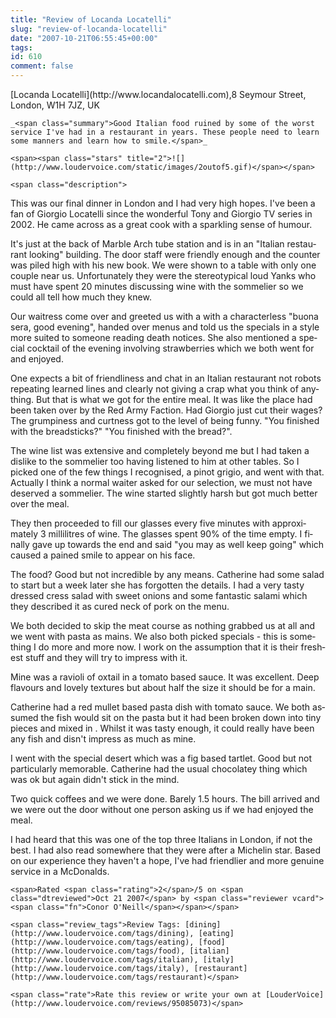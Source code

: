 ```yaml
---
title: "Review of Locanda Locatelli"
slug: "review-of-locanda-locatelli"
date: "2007-10-21T06:55:45+00:00"
tags:
id: 610
comment: false
---
```


<div lang="en" class="hreview">
    <span><span class="item vcard"><span class="fn">[Locanda Locatelli](http://www.locandalocatelli.com)</span>,<span class="street-address">8 Seymour Street</span>, <span class="locality">London</span>,  <span class="postal-code">W1H 7JZ</span>, <span class="country-name">UK</span></span></span>

    _<span class="summary">Good Italian food ruined by some of the worst service I've had in a restaurant in years. These people need to learn some manners and learn how to smile.</span>_

    <span><span class="stars" title="2">![](http://www.loudervoice.com/static/images/2outof5.gif)</span></span>

    <span class="description">

This was our final dinner in London and I had very high hopes. I've been a fan of Giorgio Locatelli since the wonderful Tony and Giorgio TV series in 2002\. He came across as a great cook with a sparkling sense of humour.

It's just at the back of Marble Arch tube station and is in an "Italian restaurant looking" building. The door staff were friendly enough and the counter was piled high with his new book. We were shown to a table with only one couple near us. Unfortunately they were the stereotypical loud Yanks who must have spent 20 minutes discussing wine with the sommelier so we could all tell how much they knew.

Our waitress come over and greeted us with a with a characterless "buona sera, good evening", handed over menus and told us the specials in a style more suited to someone reading death notices. She also mentioned a special cocktail of the evening involving strawberries which we both went for and enjoyed.

One expects a bit of friendliness and chat in an Italian restaurant not robots repeating learned lines and clearly not giving a crap what you think of anything. But that is what we got for the entire meal. It was like the place had been taken over by the Red Army Faction. Had Giorgio just cut their wages? The grumpiness and curtness got to the level of being funny. "You finished with the breadsticks?" "You finished with the bread?".

The wine list was extensive and completely beyond me but I had taken a dislike to the sommelier too having listened to him at other tables. So I picked one of the few things I recognised, a pinot grigio, and went with that. Actually I think a normal waiter asked for our selection, we must not have deserved a sommelier. The wine started slightly harsh but got much better over the meal. 

They then proceeded to fill our glasses every five minutes with approximately 3 millilitres of wine. The glasses spent 90% of the time empty. I finally gave up towards the end and said "you may as well keep going" which caused a pained smile to appear on his face.

The food? Good but not incredible by any means. Catherine had some salad to start but a week later she has forgotten the details. I had a very tasty dressed cress salad with sweet onions and some fantastic salami which they described it as cured neck of pork on the menu.

We both decided to skip the meat course as nothing grabbed us at all and we went with pasta as mains. We also both picked specials - this is something I do more and more now. I work on the assumption that it is their freshest stuff and they will try to impress with it.  

Mine was a ravioli of oxtail in a tomato based sauce. It was excellent. Deep flavours and lovely textures but about half the size it should be for a main.

Catherine had a red mullet based pasta dish with tomato sauce. We both assumed the fish would sit on the pasta but it had been broken down into tiny pieces and mixed in . Whilst it was tasty enough, it could really have been any fish and disn't impress as much as mine.

I went with the special desert which was a fig based tartlet. Good but not particularly memorable. Catherine had the usual chocolatey thing which was ok but again didn't stick in the mind.

Two quick coffees and we were done. Barely 1.5 hours. The bill arrived and we were out the door without one person asking us if we had enjoyed the meal.

I had heard that this was one of the top three Italians in London, if not the best. I had also read somewhere that they were after a Michelin star. Based on our experience they haven't a hope, I've had friendlier and more genuine service in a McDonalds. 
</span>

    <span>Rated <span class="rating">2</span>/5 on <span class="dtreviewed">Oct 21 2007</span> by <span class="reviewer vcard"><span class="fn">Conor O'Neill</span></span></span>

    <span class="review_tags">Review Tags: [dining](http://www.loudervoice.com/tags/dining), [eating](http://www.loudervoice.com/tags/eating), [food](http://www.loudervoice.com/tags/food), [italian](http://www.loudervoice.com/tags/italian), [italy](http://www.loudervoice.com/tags/italy), [restaurant](http://www.loudervoice.com/tags/restaurant)</span>

    <span class="rate">Rate this review or write your own at [LouderVoice](http://www.loudervoice.com/reviews/95085073)</span>
</div>
